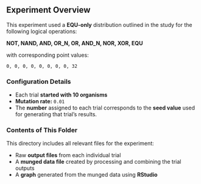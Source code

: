 ## Experiment Overview


This experiment used a **EQU-only** distribution outlined in the study for the following logical operations:

**NOT, NAND, AND, OR_N, OR, AND_N, NOR, XOR, EQU**

with corresponding point values:

`0, 0, 0, 0, 0, 0, 0, 0, 32`

### Configuration Details
- Each trial **started with 10 organisms**  
- **Mutation rate:** `0.01`
- The **number** assigned to each trial corresponds to the **seed value** used for generating that trial’s results.

### Contents of This Folder
This directory includes all relevant files for the experiment:
-  Raw **output files** from each individual trial  
-  A **munged data file** created by processing and combining the trial outputs  
-  A **graph** generated from the munged data using **RStudio**
